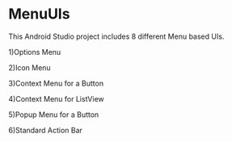 # MenuUIs

This Android Studio project includes 8 different Menu based UIs.

1)Options Menu

2)Icon Menu

3)Context Menu for a Button

4)Context Menu for ListView

5)Popup Menu for a Button

6)Standard Action Bar
